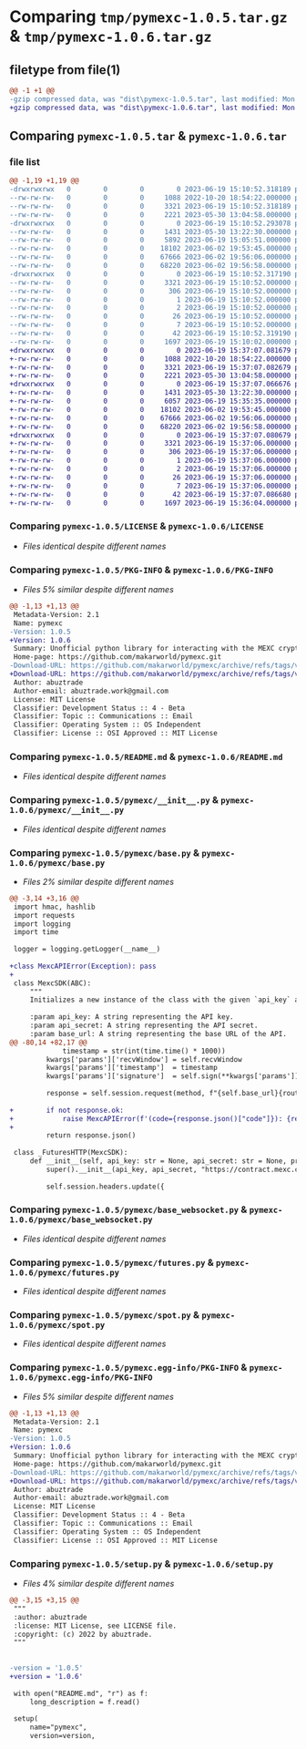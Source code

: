 # Comparing `tmp/pymexc-1.0.5.tar.gz` & `tmp/pymexc-1.0.6.tar.gz`

## filetype from file(1)

```diff
@@ -1 +1 @@
-gzip compressed data, was "dist\pymexc-1.0.5.tar", last modified: Mon Jun 19 15:10:52 2023, max compression
+gzip compressed data, was "dist\pymexc-1.0.6.tar", last modified: Mon Jun 19 15:37:07 2023, max compression
```

## Comparing `pymexc-1.0.5.tar` & `pymexc-1.0.6.tar`

### file list

```diff
@@ -1,19 +1,19 @@
-drwxrwxrwx   0        0        0        0 2023-06-19 15:10:52.318189 pymexc-1.0.5/
--rw-rw-rw-   0        0        0     1088 2022-10-20 18:54:22.000000 pymexc-1.0.5/LICENSE
--rw-rw-rw-   0        0        0     3321 2023-06-19 15:10:52.318189 pymexc-1.0.5/PKG-INFO
--rw-rw-rw-   0        0        0     2221 2023-05-30 13:04:58.000000 pymexc-1.0.5/README.md
-drwxrwxrwx   0        0        0        0 2023-06-19 15:10:52.293078 pymexc-1.0.5/pymexc/
--rw-rw-rw-   0        0        0     1431 2023-05-30 13:22:30.000000 pymexc-1.0.5/pymexc/__init__.py
--rw-rw-rw-   0        0        0     5892 2023-06-19 15:05:51.000000 pymexc-1.0.5/pymexc/base.py
--rw-rw-rw-   0        0        0    18102 2023-06-02 19:53:45.000000 pymexc-1.0.5/pymexc/base_websocket.py
--rw-rw-rw-   0        0        0    67666 2023-06-02 19:56:06.000000 pymexc-1.0.5/pymexc/futures.py
--rw-rw-rw-   0        0        0    68220 2023-06-02 19:56:58.000000 pymexc-1.0.5/pymexc/spot.py
-drwxrwxrwx   0        0        0        0 2023-06-19 15:10:52.317190 pymexc-1.0.5/pymexc.egg-info/
--rw-rw-rw-   0        0        0     3321 2023-06-19 15:10:52.000000 pymexc-1.0.5/pymexc.egg-info/PKG-INFO
--rw-rw-rw-   0        0        0      306 2023-06-19 15:10:52.000000 pymexc-1.0.5/pymexc.egg-info/SOURCES.txt
--rw-rw-rw-   0        0        0        1 2023-06-19 15:10:52.000000 pymexc-1.0.5/pymexc.egg-info/dependency_links.txt
--rw-rw-rw-   0        0        0        2 2023-06-19 15:10:52.000000 pymexc-1.0.5/pymexc.egg-info/not-zip-safe
--rw-rw-rw-   0        0        0       26 2023-06-19 15:10:52.000000 pymexc-1.0.5/pymexc.egg-info/requires.txt
--rw-rw-rw-   0        0        0        7 2023-06-19 15:10:52.000000 pymexc-1.0.5/pymexc.egg-info/top_level.txt
--rw-rw-rw-   0        0        0       42 2023-06-19 15:10:52.319190 pymexc-1.0.5/setup.cfg
--rw-rw-rw-   0        0        0     1697 2023-06-19 15:10:02.000000 pymexc-1.0.5/setup.py
+drwxrwxrwx   0        0        0        0 2023-06-19 15:37:07.081679 pymexc-1.0.6/
+-rw-rw-rw-   0        0        0     1088 2022-10-20 18:54:22.000000 pymexc-1.0.6/LICENSE
+-rw-rw-rw-   0        0        0     3321 2023-06-19 15:37:07.082679 pymexc-1.0.6/PKG-INFO
+-rw-rw-rw-   0        0        0     2221 2023-05-30 13:04:58.000000 pymexc-1.0.6/README.md
+drwxrwxrwx   0        0        0        0 2023-06-19 15:37:07.066676 pymexc-1.0.6/pymexc/
+-rw-rw-rw-   0        0        0     1431 2023-05-30 13:22:30.000000 pymexc-1.0.6/pymexc/__init__.py
+-rw-rw-rw-   0        0        0     6057 2023-06-19 15:35:35.000000 pymexc-1.0.6/pymexc/base.py
+-rw-rw-rw-   0        0        0    18102 2023-06-02 19:53:45.000000 pymexc-1.0.6/pymexc/base_websocket.py
+-rw-rw-rw-   0        0        0    67666 2023-06-02 19:56:06.000000 pymexc-1.0.6/pymexc/futures.py
+-rw-rw-rw-   0        0        0    68220 2023-06-02 19:56:58.000000 pymexc-1.0.6/pymexc/spot.py
+drwxrwxrwx   0        0        0        0 2023-06-19 15:37:07.080679 pymexc-1.0.6/pymexc.egg-info/
+-rw-rw-rw-   0        0        0     3321 2023-06-19 15:37:06.000000 pymexc-1.0.6/pymexc.egg-info/PKG-INFO
+-rw-rw-rw-   0        0        0      306 2023-06-19 15:37:06.000000 pymexc-1.0.6/pymexc.egg-info/SOURCES.txt
+-rw-rw-rw-   0        0        0        1 2023-06-19 15:37:06.000000 pymexc-1.0.6/pymexc.egg-info/dependency_links.txt
+-rw-rw-rw-   0        0        0        2 2023-06-19 15:37:06.000000 pymexc-1.0.6/pymexc.egg-info/not-zip-safe
+-rw-rw-rw-   0        0        0       26 2023-06-19 15:37:06.000000 pymexc-1.0.6/pymexc.egg-info/requires.txt
+-rw-rw-rw-   0        0        0        7 2023-06-19 15:37:06.000000 pymexc-1.0.6/pymexc.egg-info/top_level.txt
+-rw-rw-rw-   0        0        0       42 2023-06-19 15:37:07.086680 pymexc-1.0.6/setup.cfg
+-rw-rw-rw-   0        0        0     1697 2023-06-19 15:36:04.000000 pymexc-1.0.6/setup.py
```

### Comparing `pymexc-1.0.5/LICENSE` & `pymexc-1.0.6/LICENSE`

 * *Files identical despite different names*

### Comparing `pymexc-1.0.5/PKG-INFO` & `pymexc-1.0.6/PKG-INFO`

 * *Files 5% similar despite different names*

```diff
@@ -1,13 +1,13 @@
 Metadata-Version: 2.1
 Name: pymexc
-Version: 1.0.5
+Version: 1.0.6
 Summary: Unofficial python library for interacting with the MEXC crypto exchange
 Home-page: https://github.com/makarworld/pymexc.git
-Download-URL: https://github.com/makarworld/pymexc/archive/refs/tags/v1.0.5.zip
+Download-URL: https://github.com/makarworld/pymexc/archive/refs/tags/v1.0.6.zip
 Author: abuztrade
 Author-email: abuztrade.work@gmail.com
 License: MIT License
 Classifier: Development Status :: 4 - Beta
 Classifier: Topic :: Communications :: Email
 Classifier: Operating System :: OS Independent
 Classifier: License :: OSI Approved :: MIT License
```

### Comparing `pymexc-1.0.5/README.md` & `pymexc-1.0.6/README.md`

 * *Files identical despite different names*

### Comparing `pymexc-1.0.5/pymexc/__init__.py` & `pymexc-1.0.6/pymexc/__init__.py`

 * *Files identical despite different names*

### Comparing `pymexc-1.0.5/pymexc/base.py` & `pymexc-1.0.6/pymexc/base.py`

 * *Files 2% similar despite different names*

```diff
@@ -3,14 +3,16 @@
 import hmac, hashlib
 import requests
 import logging
 import time
 
 logger = logging.getLogger(__name__)
 
+class MexcAPIError(Exception): pass
+
 class MexcSDK(ABC):
     """
     Initializes a new instance of the class with the given `api_key` and `api_secret` parameters.
 
     :param api_key: A string representing the API key.
     :param api_secret: A string representing the API secret.
     :param base_url: A string representing the base URL of the API.
@@ -80,14 +82,17 @@
             timestamp = str(int(time.time() * 1000))
         kwargs['params']['recvWindow'] = self.recvWindow
         kwargs['params']['timestamp']  = timestamp
         kwargs['params']['signature']  = self.sign(**kwargs['params'])
 
         response = self.session.request(method, f"{self.base_url}{router}", *args, **kwargs)
 
+        if not response.ok:
+            raise MexcAPIError(f'(code={response.json()["code"]}): {response.json()["msg"]}')
+
         return response.json()
     
 class _FuturesHTTP(MexcSDK):
     def __init__(self, api_key: str = None, api_secret: str = None, proxies: dict = None):
         super().__init__(api_key, api_secret, "https://contract.mexc.com", proxies = proxies)
 
         self.session.headers.update({
```

### Comparing `pymexc-1.0.5/pymexc/base_websocket.py` & `pymexc-1.0.6/pymexc/base_websocket.py`

 * *Files identical despite different names*

### Comparing `pymexc-1.0.5/pymexc/futures.py` & `pymexc-1.0.6/pymexc/futures.py`

 * *Files identical despite different names*

### Comparing `pymexc-1.0.5/pymexc/spot.py` & `pymexc-1.0.6/pymexc/spot.py`

 * *Files identical despite different names*

### Comparing `pymexc-1.0.5/pymexc.egg-info/PKG-INFO` & `pymexc-1.0.6/pymexc.egg-info/PKG-INFO`

 * *Files 5% similar despite different names*

```diff
@@ -1,13 +1,13 @@
 Metadata-Version: 2.1
 Name: pymexc
-Version: 1.0.5
+Version: 1.0.6
 Summary: Unofficial python library for interacting with the MEXC crypto exchange
 Home-page: https://github.com/makarworld/pymexc.git
-Download-URL: https://github.com/makarworld/pymexc/archive/refs/tags/v1.0.5.zip
+Download-URL: https://github.com/makarworld/pymexc/archive/refs/tags/v1.0.6.zip
 Author: abuztrade
 Author-email: abuztrade.work@gmail.com
 License: MIT License
 Classifier: Development Status :: 4 - Beta
 Classifier: Topic :: Communications :: Email
 Classifier: Operating System :: OS Independent
 Classifier: License :: OSI Approved :: MIT License
```

### Comparing `pymexc-1.0.5/setup.py` & `pymexc-1.0.6/setup.py`

 * *Files 4% similar despite different names*

```diff
@@ -3,15 +3,15 @@
 """
 :author: abuztrade
 :license: MIT License, see LICENSE file.
 :copyright: (c) 2022 by abuztrade.
 """
 
 
-version = '1.0.5'
+version = '1.0.6'
 
 with open("README.md", "r") as f:
     long_description = f.read()
 
 setup(
     name="pymexc",
     version=version,
```

